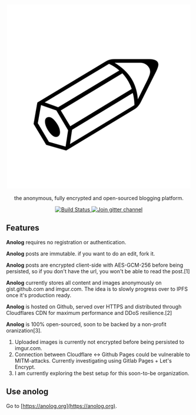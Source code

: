 
<p align="center">
  <a href="https://github.com/reimertz/anolog">
    <img src="public/anolog.png" width="500">
  </a>
</p>

<p align="center">
  the anonymous, fully encrypted and open-sourced blogging platform.
</p>

<p align="center">
  <a href="https://travis-ci.org/reimertz/anolog">
    <img src="https://travis-ci.org/reimertz/anolog.svg?branch=master" alt="Build Status">
  </a>
  <a href="https://gitter.im/reimertz/anolog">
    <img src="https://badges.gitter.im/reimertz/anolog.svg" alt="Join gitter channel">
  </a>
</p>

## Features
**Anolog** requires no registration or authentication.

**Anolog** posts are immutable. if you want to do an edit, fork it.

**Anolog** posts are encrypted client-side with AES-GCM-256 before being persisted, so if you don't have the url, you won't be able to read the post.[1]

**Anolog** currently stores all content and images anonymously on gist.github.com and imgur.com. The idea is to slowly progress over to IPFS once it's production ready.

**Anolog** is hosted on Github, served over HTTPS and distributed through Cloudflares CDN for maximum performance and DDoS resilience.[2]

**Anolog** is 100% open-sourced, soon to be backed by a non-profit oranization[3].


1. Uploaded images is currently not encrypted before being persisted to imgur.com.
2. Connection between Cloudflare <-> Github Pages could be vulnerable to MITM-attacks. Currently investigating using Gitlab Pages + Let's Encrypt.
3. I am currently exploring the best setup for this soon-to-be organization.

## Use anolog

Go to [https://anolog.org](https://anolog.org).